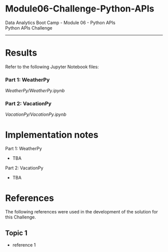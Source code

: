 # Module06-Challenge-Python-APIs
Data Analytics Boot Camp - Module 06 - Python APIs \
Python APIs Challenge

---

# Results

Refer to the following Jupyter Notebook files:
### Part 1: WeatherPy
*WeatherPy/WeatherPy.ipynb*

### Part 2: VacationPy
*VacationPy/VacationPy.ipynb*

# Implementation notes

Part 1: WeatherPy
- TBA

Part 2: VacationPy
- TBA

# References

The following references were used in the development of the solution for this Challenge.

## Topic 1
- reference 1